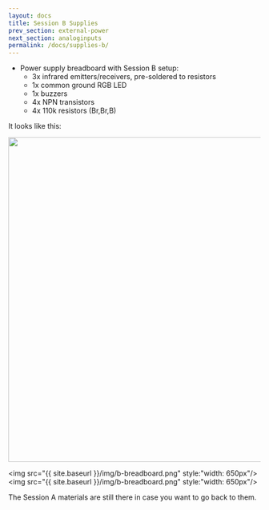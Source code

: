 ```yaml
---
layout: docs
title: Session B Supplies
prev_section: external-power
next_section: analoginputs
permalink: /docs/supplies-b/
---
```


- Power supply breadboard with Session B setup:
    - 3x infrared emitters/receivers, pre-soldered to resistors
    - 1x common ground RGB LED
    - 1x buzzers
    - 4x NPN transistors
    - 4x 110k resistors (Br,Br,B)

It looks like this:

<img src="{{ site.baseurl }}/img/a-rgb-led.png" style="width: 650px"/>


<img src="{{ site.baseurl }}/img/b-breadboard.png" style:"width: 650px"/>
<img src="{{ site.baseurl }}/img/b-breadboard.png" style:"width: 650px"/>

The Session A materials are still there in case you want to go back to them.